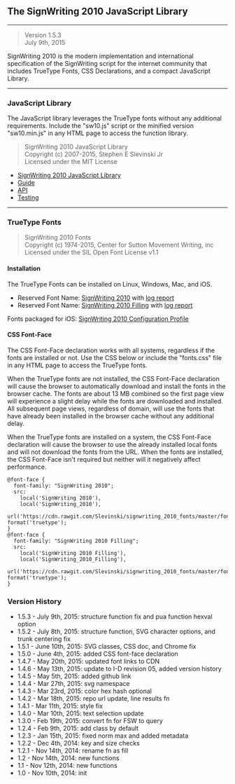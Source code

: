 ## The SignWriting 2010 JavaScript Library
- - - 
> Version 1.5.3  
July 9th, 2015


SignWriting 2010 is the modern implementation and international specification of the SignWriting script for the internet community that includes TrueType Fonts, CSS Declarations, and a compact JavaScript Library.

- - -

### JavaScript Library
The JavaScript library leverages the TrueType fonts without any additional requirements. Include the "sw10.js" script or the minified version "sw10.min.js" in any HTML page to access the function library. 

> SignWriting 2010 JavaScript Library  
Copyright (c) 2007-2015, Stephen E Slevinski Jr  
Licensed under the MIT License

- [SignWriting 2010 JavaScript Library](http://slevinski.github.io/sw10js)  
- [Guide](http://slevinski.github.io/sw10js/guide.html)  
- [API](http://slevinski.github.io/sw10js/api.html)  
- [Testing](http://slevinski.github.io/sw10js/tests)  

- - -

### TrueType Fonts
>SignWriting 2010 Fonts  
Copyright (c) 1974-2015, Center for Sutton Movement Writing, inc  
Licensed under the SIL Open Font License v1.1

#### Installation
The TrueType Fonts can be installed on Linux, Windows, Mac, and iOS. 

- Reserved Font Name: [SignWriting 2010](https://cdn.rawgit.com/Slevinski/signwriting_2010_fonts/master/fonts/SignWriting%202010.ttf) with [log report](https://cdn.rawgit.com/Slevinski/signwriting_2010_fonts/master/fonts/SignWriting%202010.log)  
- Reserved Font Name: [SignWriting 2010 Filling](https://cdn.rawgit.com/Slevinski/signwriting_2010_fonts/master/fonts/SignWriting%202010%20Filling.ttf) with [log report](https://cdn.rawgit.com/Slevinski/signwriting_2010_fonts/master/fonts/SignWriting%202010%20Filling.log)  

Fonts packaged for iOS: [SignWriting 2010 Configuration Profile](https://cdn.rawgit.com/Slevinski/signwriting_2010_fonts/master/fonts/SignWriting%202010.mobileconfig)

#### CSS Font-Face
The CSS Font-Face declaration works with all systems, regardless if the fonts are installed or not.  Use the CSS below or include the "fonts.css" file in any HTML page to access the TrueType fonts.

When the TrueType fonts are not installed, the CSS Font-Face declaration will cause the browser to automatically download and install the fonts in the browser cache. The fonts are about 13 MB combined so the first page view will experience a slight delay while the fonts are downloaded and installed.  All subsequent page views, regardless of domain, will use the fonts that have already been installed in the browser cache without any additional delay.

When the TrueType fonts are installed on a system, the CSS Font-Face declaration will cause the browser to use the already installed local fonts and will not download the fonts from the URL.  When the fonts are installed, the CSS Font-Face isn't required but neither will it negatively affect performance.

    @font-face {
      font-family: "SignWriting 2010";
      src: 
        local('SignWriting 2010'),
        local('SignWriting_2010'),
        url('https://cdn.rawgit.com/Slevinski/signwriting_2010_fonts/master/fonts/SignWriting%202010.ttf') format('truetype');
    }
    @font-face {
      font-family: "SignWriting 2010 Filling";
      src: 
        local('SignWriting 2010 Filling'),
        local('SignWriting_2010_Filling'),
        url('https://cdn.rawgit.com/Slevinski/signwriting_2010_fonts/master/fonts/SignWriting%202010%20Filling.ttf') format('truetype');
    }

### Version History
* 1.5.3 - July 9th, 2015: structure function fix and pua function hexval option
* 1.5.2 - July 8th, 2015: structure function, SVG character options, and trunk centering fix
* 1.5.1 - June 10th, 2015: SVG classes, CSS doc, and Chrome fix
* 1.5.0 - June 4th, 2015: added CSS font-face declaration
* 1.4.7 - May 20th, 2015: updated font links to CDN
* 1.4.6 - May 13th, 2015: update to I-D revision 05, added version history
* 1.4.5 - May 5th, 2015: added github link
* 1.4.4 - Mar 27th, 2015: svg namespace
* 1.4.3 - Mar 23rd, 2015: color hex hash optional
* 1.4.2 - Mar 18th, 2015: repo url update, line results fn
* 1.4.1 - Mar 11th, 2015: style fix
* 1.4.0 - Mar 10th, 2015: text selection update
* 1.3.0 - Feb 19th, 2015: convert fn for FSW to query
* 1.2.4 - Feb 9th, 2015: add class by default
* 1.2.3 - Jan 15th, 2015: fixed norm max and added metadata
* 1.2.2 - Dec 4th, 2014: key and size checks
* 1.2.1 - Nov 14th, 2014: rename fn as fill
* 1.2 - Nov 14th, 2014: new functions
* 1.1 - Nov 12th, 2014: new functions
* 1.0 - Nov 10th, 2014: init